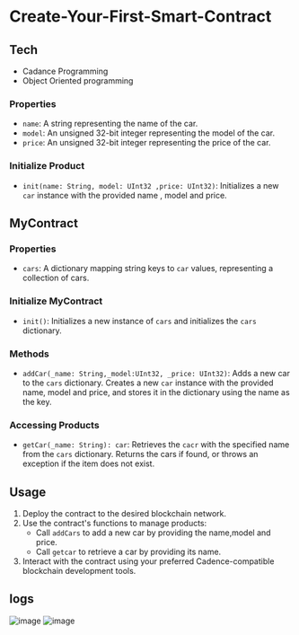 # Create-Your-First-Smart-Contract

## Tech 
- Cadance Programming
- Object Oriented programming


### Properties
- `name`: A string representing the name of the car.
- `model`:  An unsigned 32-bit integer representing the model of the car.
- `price`: An unsigned 32-bit integer representing the price of the car.

### Initialize Product
- `init(name: String, model: UInt32 ,price: UInt32)`: Initializes a new `car` instance with the provided name , model  and price.

## MyContract

### Properties
- `cars`: A dictionary mapping string keys to `car` values, representing a collection of cars.

### Initialize MyContract
- `init()`: Initializes a new instance of `cars` and initializes the `cars` dictionary.

### Methods
- `addCar(_name: String,_model:UInt32, _price: UInt32)`: Adds a new car to the `cars` dictionary. Creates a new `car` instance with the provided name, model and price, and stores it in the dictionary using the name as the key.

### Accessing Products
- `getCar(_name: String): car`: Retrieves the `cacr` with the specified name from the `cars` dictionary. Returns the cars if found, or throws an exception if the item does not exist.


## Usage

1. Deploy the contract to the desired blockchain network.
2. Use the contract's functions to manage products:
   - Call `addCars` to add a new car by providing the name,model and price.
   - Call `getcar` to retrieve a car by providing its name.
3. Interact with the contract using your preferred Cadence-compatible blockchain development tools.


## logs

![image](https://github.com/Naruto20251/Create-Your-First-Smart-Contract/assets/142043082/5750d853-db89-4603-ae89-c460c65f5cb6)
![image](https://github.com/Naruto20251/Create-Your-First-Smart-Contract/assets/142043082/11e1e48c-c713-40f4-a95f-11b37738d33b)
